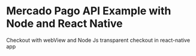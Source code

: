 # Mercado Pago API Example with Node and React Native
Checkout with webView and Node Js transparent checkout in react-native app
